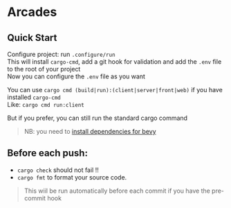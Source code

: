 # Arcades

## Quick Start

Configure project: run `.configure/run`  
This will install `cargo-cmd`, add a git hook for validation and add the `.env` file to the root of your project  
Now you can configure the `.env` file as you want

You can use `cargo cmd (build|run):(client|server|front|web)` if you have installed `cargo-cmd`  
Like: `cargo cmd run:client`

But if you prefer, you can still run the standard cargo command

> NB: you need to [install dependencies for bevy](https://bevyengine.org/learn/book/getting-started/setup/)

## Before each push:

- `cargo check` should not fail !!
- `cargo fmt` to format your source code.

> This wiil be run automatically before each commit if you have the pre-commit hook